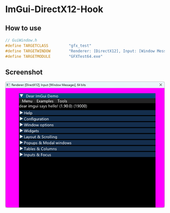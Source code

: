 # ImGui-DirectX12-Hook

## How to use
```C++
// GuiWindow.h
#define TARGETCLASS         "gfx_test"
#define TARGETWINDOW        "Renderer: [DirectX12], Input: [Window Messages], 64 bits"
#define TARGETMODULE        "GFXTest64.exe"
```

## Screenshot
![Image](https://github.com/WangPeng95997/ImGui-DirectX12-Hook/blob/master/Screenshot/Image.png)